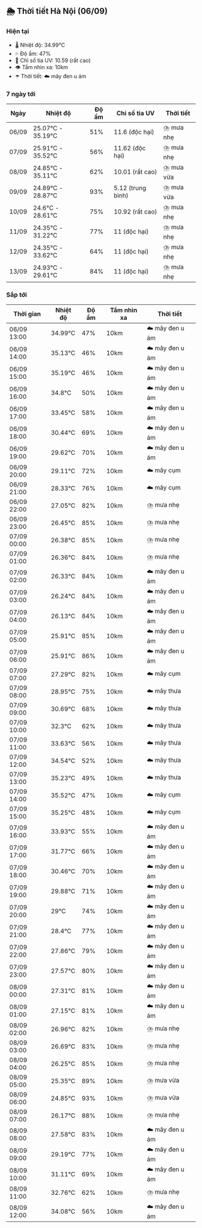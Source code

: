 ## 🌦️ Thời tiết Hà Nội (06/09)

### Hiện tại

- 🌡️ Nhiệt độ: 34.99℃
- 💦 Độ ẩm: 47%
- 🌟 Chỉ số tia UV: 10.59 (rất cao)
- 👁️ Tầm nhìn xa: 10km
- ☂️ Thời tiết: ☁️ mây đen u ám

### 7 ngày tới

| Ngày | Nhiệt độ | Độ ẩm | Chỉ số tia UV | Thời tiết |
| --- | --- | --- | --- | --- |
| 06/09 | 25.07℃ - 35.19℃ | 51% | 11.6 (độc hại) | ⛈️ mưa nhẹ |
| 07/09 | 25.91℃ - 35.52℃ | 56% | 11.62 (độc hại) | ⛈️ mưa nhẹ |
| 08/09 | 24.85℃ - 35.11℃ | 62% | 10.01 (rất cao) | ⛈️ mưa vừa |
| 09/09 | 24.89℃ - 28.87℃ | 93% | 5.12 (trung bình) | ⛈️ mưa vừa |
| 10/09 | 24.6℃ - 28.61℃ | 75% | 10.92 (rất cao) | ⛈️ mưa nhẹ |
| 11/09 | 24.35℃ - 31.22℃ | 77% | 11 (độc hại) | ⛈️ mưa nhẹ |
| 12/09 | 24.35℃ - 33.62℃ | 64% | 11 (độc hại) | ⛈️ mưa nhẹ |
| 13/09 | 24.93℃ - 29.61℃ | 84% | 11 (độc hại) | ⛈️ mưa nhẹ |

### Sắp tới

| Thời gian | Nhiệt độ | Độ ẩm | Tầm nhìn xa | Thời tiết |
| --- | --- | --- | --- | --- |
| 06/09 13:00 | 34.99℃ | 47% | 10km | ☁️ mây đen u ám |
| 06/09 14:00 | 35.13℃ | 46% | 10km | ☁️ mây đen u ám |
| 06/09 15:00 | 35.19℃ | 46% | 10km | ☁️ mây đen u ám |
| 06/09 16:00 | 34.8℃ | 50% | 10km | ☁️ mây đen u ám |
| 06/09 17:00 | 33.45℃ | 58% | 10km | ☁️ mây đen u ám |
| 06/09 18:00 | 30.44℃ | 69% | 10km | ☁️ mây đen u ám |
| 06/09 19:00 | 29.62℃ | 70% | 10km | ☁️ mây đen u ám |
| 06/09 20:00 | 29.11℃ | 72% | 10km | ☁️ mây cụm |
| 06/09 21:00 | 28.33℃ | 76% | 10km | ☁️ mây cụm |
| 06/09 22:00 | 27.05℃ | 82% | 10km | ⛈️ mưa nhẹ |
| 06/09 23:00 | 26.45℃ | 85% | 10km | ⛈️ mưa nhẹ |
| 07/09 00:00 | 26.38℃ | 85% | 10km | ⛈️ mưa nhẹ |
| 07/09 01:00 | 26.36℃ | 84% | 10km | ⛈️ mưa nhẹ |
| 07/09 02:00 | 26.33℃ | 84% | 10km | ☁️ mây đen u ám |
| 07/09 03:00 | 26.24℃ | 84% | 10km | ☁️ mây đen u ám |
| 07/09 04:00 | 26.13℃ | 84% | 10km | ☁️ mây đen u ám |
| 07/09 05:00 | 25.91℃ | 85% | 10km | ☁️ mây đen u ám |
| 07/09 06:00 | 25.91℃ | 86% | 10km | ☁️ mây đen u ám |
| 07/09 07:00 | 27.29℃ | 82% | 10km | ☁️ mây cụm |
| 07/09 08:00 | 28.95℃ | 75% | 10km | ☁️ mây thưa |
| 07/09 09:00 | 30.69℃ | 68% | 10km | ☁️ mây thưa |
| 07/09 10:00 | 32.3℃ | 62% | 10km | ☁️ mây thưa |
| 07/09 11:00 | 33.63℃ | 56% | 10km | ☁️ mây thưa |
| 07/09 12:00 | 34.54℃ | 52% | 10km | ☁️ mây thưa |
| 07/09 13:00 | 35.23℃ | 49% | 10km | ☁️ mây thưa |
| 07/09 14:00 | 35.52℃ | 47% | 10km | ☁️ mây cụm |
| 07/09 15:00 | 35.25℃ | 48% | 10km | ☁️ mây cụm |
| 07/09 16:00 | 33.93℃ | 55% | 10km | ☁️ mây đen u ám |
| 07/09 17:00 | 31.77℃ | 66% | 10km | ☁️ mây đen u ám |
| 07/09 18:00 | 30.46℃ | 70% | 10km | ☁️ mây đen u ám |
| 07/09 19:00 | 29.88℃ | 71% | 10km | ☁️ mây đen u ám |
| 07/09 20:00 | 29℃ | 74% | 10km | ☁️ mây đen u ám |
| 07/09 21:00 | 28.4℃ | 77% | 10km | ☁️ mây đen u ám |
| 07/09 22:00 | 27.86℃ | 79% | 10km | ☁️ mây đen u ám |
| 07/09 23:00 | 27.57℃ | 80% | 10km | ☁️ mây đen u ám |
| 08/09 00:00 | 27.31℃ | 81% | 10km | ☁️ mây đen u ám |
| 08/09 01:00 | 27.15℃ | 81% | 10km | ☁️ mây đen u ám |
| 08/09 02:00 | 26.96℃ | 82% | 10km | ⛈️ mưa nhẹ |
| 08/09 03:00 | 26.69℃ | 83% | 10km | ⛈️ mưa nhẹ |
| 08/09 04:00 | 26.25℃ | 85% | 10km | ⛈️ mưa nhẹ |
| 08/09 05:00 | 25.35℃ | 89% | 10km | ⛈️ mưa vừa |
| 08/09 06:00 | 24.85℃ | 93% | 10km | ⛈️ mưa vừa |
| 08/09 07:00 | 26.17℃ | 88% | 10km | ⛈️ mưa nhẹ |
| 08/09 08:00 | 27.58℃ | 83% | 10km | ☁️ mây đen u ám |
| 08/09 09:00 | 29.19℃ | 77% | 10km | ☁️ mây đen u ám |
| 08/09 10:00 | 31.11℃ | 69% | 10km | ☁️ mây đen u ám |
| 08/09 11:00 | 32.76℃ | 62% | 10km | ⛈️ mưa nhẹ |
| 08/09 12:00 | 34.08℃ | 56% | 10km | ☁️ mây đen u ám |
